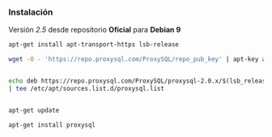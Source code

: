 ### Instalación

Versión *2.5* desde repositorio **Oficial** para **Debian 9**

```bash
apt-get install apt-transport-https lsb-release

wget -O - 'https://repo.proxysql.com/ProxySQL/repo_pub_key' | apt-key add -


echo deb https://repo.proxysql.com/ProxySQL/proxysql-2.0.x/$(lsb_release -sc)/ ./ \
| tee /etc/apt/sources.list.d/proxysql.list


apt-get update

apt-get install proxysql
```
